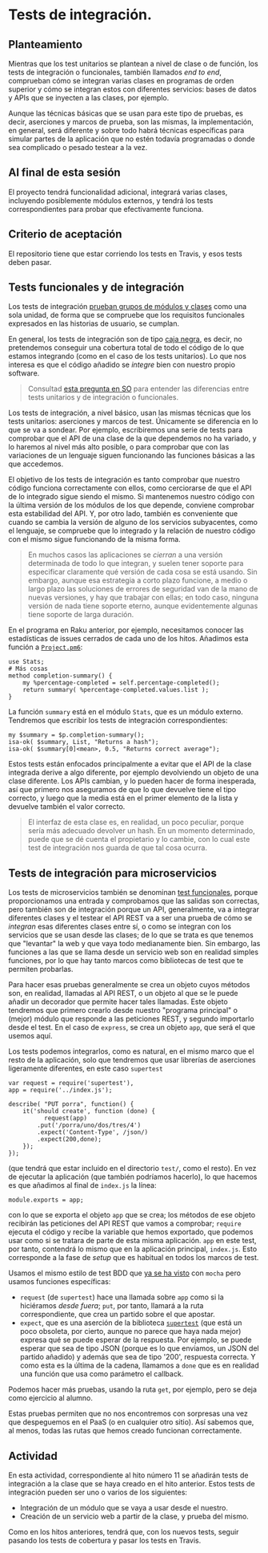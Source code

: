 # Tests de integración.

## Planteamiento

Mientras que los test unitarios se plantean a nivel de clase o de
función, los tests de integración o funcionales, también llamados *end to end*, comprueban cómo se
integran varias clases en programas de orden superior y cómo se
integran estos con diferentes servicios: bases de datos y APIs que se
inyecten a las clases, por ejemplo.

Aunque las técnicas básicas que se usan para este tipo de pruebas, es decir, aserciones y marcos de prueba, son
las mismas, la implementación, en general, será diferente y sobre todo
habrá técnicas específicas para simular partes de la aplicación que no
estén todavía programadas o donde sea complicado o pesado testear a la
vez.

## Al final de esta sesión

El proyecto tendrá funcionalidad adicional, integrará varias clases, incluyendo posiblemente módulos externos, y tendrá los tests correspondientes para probar que
efectivamente funciona.

## Criterio de aceptación

El repositorio tiene que estar corriendo los tests en Travis, y esos tests deben pasar.

## Tests funcionales y de integración

Los tests de
integración
[prueban grupos de módulos y clases](https://en.wikipedia.org/wiki/Integration_testing) como
una sola unidad, de forma que se compruebe que los requisitos funcionales
expresados en las historias de usuario, se cumplan.

En general, los tests de integración son de tipo
[caja negra](https://searchsoftwarequality.techtarget.com/answer/Integration-testing-Is-it-black-box-or-white-box-testing), 
es decir, no pretendemos conseguir una cobertura total de todo el
código de lo que estamos integrando (como en el caso de los tests
unitarios). Lo que nos interesa es que el código añadido se *integre* bien con nuestro propio software.


> Consultad [esta pregunta en SO](https://stackoverflow.com/questions/2741832/unit-tests-vs-functional-tests)
> para entender las diferencias entre tests unitarios y de integración
> o funcionales.

Los tests de integración, a nivel básico, usan las mismas técnicas que
los tests unitarios: aserciones y marcos de test. Únicamente se
diferencia en lo que se va a sondear. Por ejemplo, escribiremos una
serie de tests para comprobar que el API de una clase de la que
dependemos no ha variado, y lo haremos al nivel más alto posible, o
para comprobar que con las variaciones de un lenguaje siguen
funcionando las funciones básicas a las que accedemos.

El objetivo de los tests de integración es tanto comprobar que nuestro
código funciona correctamente con ellos, como cerciorarse de que el
API de lo integrado sigue siendo el mismo. Si mantenemos nuestro
código con la última versión de los módulos de los que depende,
conviene comprobar esta estabilidad del API. Y, por otro lado, también
es conveniente que cuando se cambia la versión de alguno de los
servicios subyacentes, como el lenguaje, se compruebe que lo integrado
y la relación de nuestro código con el mismo sigue funcionando de la
misma forma.

> En muchos casos las aplicaciones se *cierran* a una versión
> determinada de todo lo que integran, y suelen tener soporte para
> especificar claramente qué versión de cada cosa se está usando. Sin
> embargo, aunque esa estrategia a corto plazo funcione, a medio o
> largo plazo las soluciones de errores de seguridad van de la mano de
> nuevas versiones, y hay que trabajar con ellas; en todo caso,
> ninguna versión de nada tiene soporte eterno, aunque evidentemente
> algunas tiene soporte de larga duración.

En el programa en Raku anterior, por ejemplo, necesitamos conocer las
estadísticas de issues cerrados de cada uno de los hitos. Añadimos
esta función a [`Project.pm6`](../code/lib/Project.pm6):

```
use Stats;
# Más cosas
method completion-summary() {
    my %percentage-completed = self.percentage-completed();
    return summary( %percentage-completed.values.list );
}
```

La función `summary` está en el módulo `Stats`, que es un módulo externo. Tendremos que escribir los tests de integración correspondientes:

```
my $summary = $p.completion-summary();
isa-ok( $summary, List, "Returns a hash");
isa-ok( $summary[0]<mean>, 0.5, "Returns correct average");
```

Estos tests están enfocados principalmente a evitar que el API de la
         clase integrada derive a algo diferente, por ejemplo
         devolviendo un objeto de una clase diferente. Los APIs
         cambian, y lo pueden hacer de forma inesperada, así que
         primero nos aseguramos de que lo que devuelve tiene el tipo
         correcto, y luego que la media está en el primer elemento de
         la lista y devuelve también el valor correcto. 

> El interfaz de esta clase es, en realidad, un poco peculiar, porque
> sería más adecuado devolver un hash. En un momento determinado,
> puede que se dé cuenta el propietario y lo cambie, con lo cual este
> test de integración nos guarda de que tal cosa ocurra.


## Tests de integración para microservicios

Los tests de microservicios también se denominan [test funcionales](https://en.wikipedia.org/wiki/Functional_testing),
         porque
proporcionamos una entrada y comprobamos que las salidas son
         correctas, pero también son de integración porque un API,
generalmente, va a integrar diferentes clases y el testear el API REST
va a ser una prueba de cómo se *integran* esas diferentes clases entre
sí, o como se integran con los servicios que se usan desde las clases;
de lo que se
trata es que tenemos que "levantar" la web y que vaya todo medianamente
bien. Sin embargo, las funciones a las que se llama desde un servicio
web son en realidad simples funciones, por lo que hay tanto marcos
como bibliotecas de test que te permiten probarlas.

Para hacer esas pruebas generalmente se crea un objeto cuyos métodos
son, en realidad, llamadas al API REST, o un objeto al que se le puede añadir un
 decorador que permite hacer tales llamadas. Este objeto tendremos que
primero crearlo desde nuestro "programa principal" o (mejor) módulo que responde
 a las
peticiones REST, y segundo importarlo desde el test. En el caso de
`express`, se crea un objeto `app`, que será el que usemos aquí.

Los tests podemos integrarlos, como es natural, en el mismo marco que
el resto de la aplicación, solo que tendremos que usar librerías de
aserciones ligeramente diferentes, en este caso `supertest`

```
var request = require('supertest'),
app = require('../index.js');

describe( "PUT porra", function() {
	it('should create', function (done) {
          request(app)
		.put('/porra/uno/dos/tres/4')
		.expect('Content-Type', /json/)
		.expect(200,done);
	});
});
```

(que tendrá que estar incluido en el directorio `test/`, como el
resto). En vez de ejecutar la aplicación (que también podríamos
hacerlo), lo que hacemos es que añadimos al final de `index.js` la
línea:

```
module.exports = app;
```

con lo que se exporta el objeto `app` que se crea; los métodos de ese objeto
recibirán las peticiones del API REST que vamos a comprobar; `require`
ejecuta el código y recibe la variable que hemos exportado, que
podemos usar como si se tratara de parte de esta misma
aplicación. `app` en este test, por tanto, contendrá lo mismo que en
la aplicación principal, `index.js`. Esto corresponde a la fase de
*setup* que es habitual en todos los marcos de test.


Usamos el mismo estilo de test BDD
que [ya se ha visto](https://jj.github.io/desarrollo-basado-pruebas/) con `mocha`
pero usamos funciones específicas:

* `request` (de `supertest`) hace una llamada sobre `app` como si la hiciéramos *desde
  fuera*; `put`, por tanto, llamará a la ruta correspondiente, que
  crea un partido sobre el que apostar.
* `expect`, que es una aserción de la
biblioteca
[`supertest`](https://www.npmjs.com/package/supertest) (que
está un poco obsoleta, por cierto, aunque no parece que haya nada mejor)
expresa qué se puede esperar de la respuesta. Por ejemplo,
  se puede esperar que sea de tipo JSON (porque es lo que enviamos, un
  JSON del partido añadido) y además que sea de tipo '200', respuesta
  correcta. Y como esta es la última de la cadena, llamamos a `done`
  que es en realidad una función que usa como parámetro el callback.

Podemos hacer más pruebas, usando la ruta `get`, por ejemplo, pero se deja como ejercicio al alumno.

Estas pruebas permiten que no nos encontremos con sorpresas una vez
que despeguemos en el PaaS (o en cualquier otro sitio). Así sabemos que, al menos, todas las rutas
que hemos creado funcionan correctamente.


## Actividad


En esta actividad, correspondiente al hito número 11 se añadirán tests de integración a la clase que se haya creado
 en el hito anterior. Estos tests de integración pueden ser uno o varios de los
 siguientes:

* Integración de un módulo que se vaya a usar desde el nuestro.
* Creación de un servicio web a partir de la clase, y prueba del mismo.


Como en los hitos anteriores, tendrá que, con los nuevos tests, seguir
pasando los tests de cobertura y pasar los tests en Travis.

